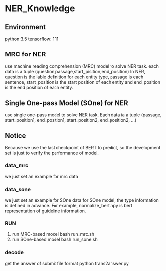 # NER_Knowledge

## Environment
python:3.5
tensorflow: 1.11

## MRC for NER
use machine reading comprehension (MRC) model to solve NER task.
each data is a tuple (question,passage,start_pisition,end_position)
In NER, question is the lable definition for each entity type, passage is each sentence, start_position is the start position of each entity
and end_position is the end position of each entity.
## Single One-pass Model (SOne) for NER
use single one-pass model to solve NER task.
Each data ia a tuple (passage, start_position1, end_position1, start_position2, end_position2, ...)

## Notice
Because we use the last checkpoint of BERT to predict, so the development set is just to verify the performance of model.

### data_mrc
we just set an example for mrc data
### data_sone
we just set an example for SOne data
for SOne model, the type information is defined in advance. For example, normalize_bert.npy is bert representation of guideline information.

### RUN
1. run MRC-based model
bash run_mrc.sh
2. run SOne-based model
bash run_sone.sh

### decode
get the answer of submit file format
python trans2answer.py
